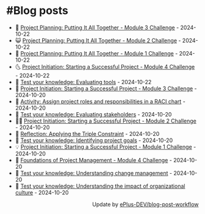 # #Blog posts
<!-- BLOG-POST-LIST:START -->
- 🧰 [Project Planning: Putting It All Together - Module 3 Challenge](https://eplus.dev/project-planning-putting-it-all-together-module-3-challenge) - 2024-10-22
- 😺 [Project Planning: Putting It All Together - Module 2 Challenge](https://eplus.dev/project-planning-putting-it-all-together-module-2-challenge) - 2024-10-22
- 🗽 [Project Planning: Putting It All Together - Module 1 Challenge](https://eplus.dev/project-planning-putting-it-all-together-module-1-challenge) - 2024-10-22
- 🌜 [Project Initiation: Starting a Successful Project - Module 4 Challenge](https://eplus.dev/project-initiation-starting-a-successful-project-module-4-challenge) - 2024-10-22
- 📝 [Test your knowledge: Evaluating tools](https://eplus.dev/test-your-knowledge-evaluating-tools) - 2024-10-22
- 🚀 [Project Initiation: Starting a Successful Project - Module 3 Challenge](https://eplus.dev/project-initiation-starting-a-successful-project-module-3-challenge) - 2024-10-20
- 💼 [Activity: Assign project roles and responsibilities in a RACI chart](https://eplus.dev/activity-assign-project-roles-and-responsibilities-in-a-raci-chart) - 2024-10-20
- 🦣 [Test your knowledge: Evaluating stakeholders](https://eplus.dev/test-your-knowledge-evaluating-stakeholders) - 2024-10-20
- 👨‍🏫 [Project Initiation: Starting a Successful Project - Module 2 Challenge](https://eplus.dev/project-initiation-starting-a-successful-project-module-2-challenge) - 2024-10-20
- 🔭 [Reflection: Applying the Triple Constraint](https://eplus.dev/reflection-applying-the-triple-constraint) - 2024-10-20
- 🤡 [Test your knowledge: Identifying project goals](https://eplus.dev/test-your-knowledge-identifying-project-goals) - 2024-10-20
- 💡 [Project Initiation: Starting a Successful Project - Module 1 Challenge](https://eplus.dev/project-initiation-starting-a-successful-project-module-1-challenge) - 2024-10-20
- 🦣 [Foundations of Project Management - Module 4 Challenge](https://eplus.dev/foundations-of-project-management-module-4-challenge) - 2024-10-20
- 💪 [Test your knowledge: Understanding change management](https://eplus.dev/test-your-knowledge-understanding-change-management) - 2024-10-20
- 🤡 [Test your knowledge: Understanding the impact of organizational culture](https://eplus.dev/test-your-knowledge-understanding-the-impact-of-organizational-culture) - 2024-10-20<!-- BLOG-POST-LIST:END -->
<div align="right">
  Update by <a target="_blank"
    href="https://github.com/ePlus-DEV/blog-post-workflow">ePlus-DEV/blog-post-workflow</a>
</div>
